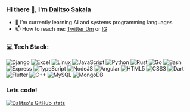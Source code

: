 ### Hi there 👋, I'm [Dalitso Sakala](https://dalitsosakala.github.io)

- 🌱 I’m currently learning AI and systems programming languages
- 📫 How to reach me: [Twitter Dm](https://twitter.com/aboutdalitso) or [IG](https://instagram.com/aboutdalitso)

### 💻 Tech Stack:
 ![Django](https://img.shields.io/badge/Django-FCC624?style=for-the-badge&logo=django&logoColor=black&style=flat) ![Excel](https://img.shields.io/badge/Microsoft_Excel-217346?style=for-the-badge&logo=microsoft-excel&logoColor=white&style=flat) ![Linux](https://img.shields.io/badge/Linux-FCC624?style=for-the-badge&logo=linux&logoColor=black&style=flat) ![JavaScript](https://img.shields.io/badge/javascript-%23323330.svg?style=flat&logo=javascript&logoColor=%23F7DF1E) ![Python](https://img.shields.io/badge/Python-3776AB?style=for-the-badge&logo=python&logoColor=white&style=flat) ![Rust](https://img.shields.io/badge/Rust-000000?style=for-the-badge&logo=rust&logoColor=white&style=flat) ![Go](https://img.shields.io/badge/Go-00ADD8?style=for-the-badge&logo=go&logoColor=white&style=flat) ![Bash](https://img.shields.io/badge/Shell_Script-121011?style=for-the-badge&logo=gnu-bash&logoColor=white&style=flat) ![Express](https://img.shields.io/badge/Express.js-404D59?style=for-the-badge&style=flat) ![TypeScript](https://img.shields.io/badge/typescript-%23007ACC.svg?style=flat&logo=typescript&logoColor=white) ![NodeJS](https://img.shields.io/badge/node.js-6DA55F?style=flat&logo=node.js&logoColor=white) ![Angular](https://img.shields.io/badge/Angular-DD0031?style=for-the-badge&logo=angular&logoColor=white&style=flat) ![HTML5](https://img.shields.io/badge/html5-%23E34F26.svg?style=flat&logo=html5&logoColor=white) ![CSS3](https://img.shields.io/badge/css3-%231572B6.svg?style=flat&logo=css3&logoColor=white) ![Dart](https://img.shields.io/badge/dart-%230175C2.svg?style=flat&logo=dart&logoColor=white) ![Flutter](https://img.shields.io/badge/Flutter-%2302569B.svg?style=flat&logo=Flutter&logoColor=white) ![C++](https://img.shields.io/badge/c++-%2300599C.svg?style=flat&logo=c%2B%2B&logoColor=white) ![MySQL](https://img.shields.io/badge/mysql-%2300f.svg?style=flat&logo=mysql&logoColor=white) ![MongoDB](https://img.shields.io/badge/MongoDB-%234ea94b.svg?style=flat&logo=mongodb&logoColor=white)
<br/>
### Lets code!
[![Dalitso's GitHub stats](https://github-readme-stats.vercel.app/api?username=dalitsosakala&count_private=true&show_icons=true&theme=transparent)](https://github.com/dalitsosakala/github-readme-stats)
<br/>

